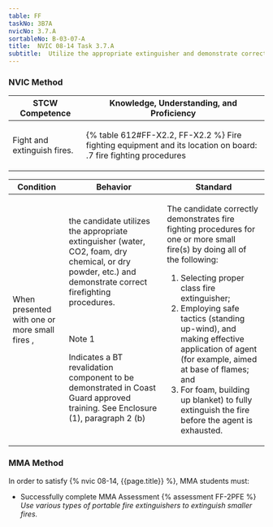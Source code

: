 ```yaml
---
table: FF
taskNo: 3B7A
nvicNo: 3.7.A 
sortableNo: B-03-07-A
title:  NVIC 08-14 Task 3.7.A
subtitle:  Utilize the appropriate extinguisher and demonstrate correct firefighting procedures
---
```






### NVIC Method

<a style="display:none;" onclick="togglevisibility('nvic_methods')" >Show NVIC method.</a>

<div id='nvic_methods' class='show'>

<table>
<thead>
<tr>
<th class='forty'> STCW Competence </th>
<th class='sixty'> Knowledge, Understanding, and Proficiency </th>
</tr>
</thead>

<tbody>
<tr><td markdown='1'>

Fight and extinguish fires.

</td><td markdown='1'>

{% table 612#FF-X2.2, FF-X2.2 %} Fire fighting equipment and its location on board:
.7  fire fighting procedures

</td></tr>


</tbody>
</table>


<table>
<thead>
<tr><th class='twenty'>  Condition </th><th class='twenty'> Behavior </th><th  class='sixty'>Standard </th></tr>
</thead>
<tbody >



<tr><td markdown='1'>

When presented with one or more small fires ,

</td><td markdown='1'>

the candidate utilizes the appropriate extinguisher (water, CO2, foam, dry chemical, or dry powder, etc.)  and demonstrate correct firefighting procedures.

<br>

<div class="tooltip" markdown='1'>

Note 1

Indicates a BT revalidation component to be demonstrated in Coast Guard approved training. See Enclosure (1), paragraph 2 (b)

</div>


</td><td markdown='1'>

The candidate correctly demonstrates fire fighting procedures for one or more small fire(s) by doing all of the following:
 
1.  Selecting proper class fire extinguisher; 
2.  Employing safe tactics (standing up-wind), and making effective application of agent (for example, aimed at base of flames; and 
3.  For foam, building up blanket) to fully extinguish the fire before the agent is exhausted.

</td></tr>
</tbody>
</table>
</div>


### MMA Method

In order to satisfy  {% nvic 08-14, {{page.title}}  %}, MMA students must:

* Successfully complete MMA Assessment {% assessment FF-2PFE %} *Use various types of portable fire extinguishers to extinguish smaller fires.*